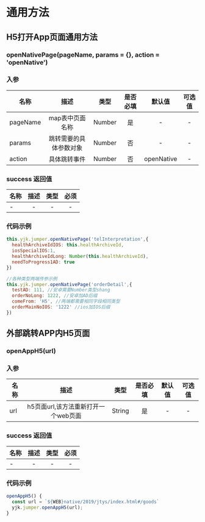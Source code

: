 # 通用方法

## H5打开App页面通用方法

### openNativePage(pageName, params = {}, action = 'openNative')
### 入参

| 名称     |                描述                |   类型   | 是否必填 | 默认值 | 可选值 |
| --------| :--------------------------------: | :------: | :------: | :----: | :------: |
| pageName     |     map表中页面名称                      |  Number  |    是    |   -    |    -   |
| params     |     跳转需要的具体参数对象                     |  Number  |    否    |   -    |    -   |
| action     |     具体跳转事件                      |  Number  |    否    |   openNative    |    -   |

### success 返回值

| 名称 | 描述  | 类型  | 必须  |
| ---- | :---: | :---: | :---: |
| -    |   -    |    -   |   -   |

### 代码示例

```js
this.yjk.jumper.openNativePage('telInterpretation',{
  healthArchiveIdIOS: this.healthArchiveId,
  iosSpecialIOS:1,
  healthArchiveIdLong: Number(this.healthArchiveId),
  needToProgress1AD: true
})

//各种类型两端传参示例
this.yjk.jumper.openNativePage('orderDetail',{
  testAD: 111, //安卓需要Number类型shang
  orderNoLong: 1222, //安卓加AD后缀
  comeFrom: 'H5', //两端都需要相同字段相同类型
  orderMainNoIOS: '1222' //ios加IOS后缀
})
``` 


## 外部跳转APP内H5页面

### openAppH5(url)
### 入参

| 名称     |                描述                |   类型   | 是否必填 | 默认值 | 可选值 |
| --------| :--------------------------------: | :------: | :------: | :----: | :------: |
| url     |     h5页面url,该方法重新打开一个web页面 |  String  |    是    |   -    |    -   |

### success 返回值

| 名称 | 描述  | 类型  | 必须  |
| ---- | :---: | :---: | :---: |
| -    |   -    |    -   |   -   |

### 代码示例

```js
openAppH5() {
  const url = `${WEB}native/2019/jtys/index.html#/goods`
  yjk.jumper.openAppH5(url);
}
``` 

